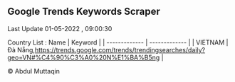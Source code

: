 

## Google Trends Keywords Scraper 
 
Last Update 01-05-2022 , 09:00:30

Country List :
 Name  | Keyword |
| ------------- | ------------- |
| VIETNAM | Đà Nẵng,https://trends.google.com/trends/trendingsearches/daily?geo=VN#%C4%90%C3%A0%20N%E1%BA%B5ng |



© Abdul Muttaqin 
